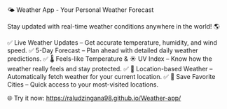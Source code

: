 🌤 Weather App - Your Personal Weather Forecast

Stay updated with real-time weather conditions anywhere in the world! 🌎

✅ Live Weather Updates – Get accurate temperature, humidity, and wind speed.
✅ 5-Day Forecast – Plan ahead with detailed daily weather predictions.
✅ 🌡 Feels-like Temperature & ☀️ UV Index – Know how the weather really feels and stay protected.
✅ 📍 Location-based Weather – Automatically fetch weather for your current location.
✅ 📌 Save Favorite Cities – Quick access to your most-visited locations.

🌐 Try it now:  https://raludzingana98.github.io/Weather-app/


